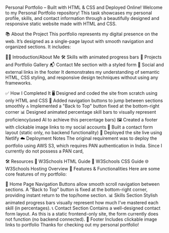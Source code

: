 Personal Portfolio – Built with HTML & CSS and Deployed Online!
Welcome to my Personal Portfolio repository!
This task showcases my personal profile, skills, and contact information through a beautifully designed and responsive static website made with HTML and CSS.

📚 About the Project
This portfolio represents my digital presence on the web. It’s designed as a single-page layout with smooth navigation and organized sections. It includes:

🧑‍💼 Introduction/About Me
🛠️ Skills with animated progress bars
📁 Projects and Portfolio Gallery
📬 Contact Me section with a styled form
📎 Social and external links in the footer
It demonstrates my understanding of semantic HTML, CSS styling, and responsive design techniques without using any frameworks.

✅ How I Completed It
🖥️ Designed and coded the site from scratch using only HTML and CSS
🧭 Added navigation buttons to jump between sections smoothly
🔝 Implemented a "Back to Top" button fixed at the bottom-right corner
📊 Designed animated percentage skill bars to visually represent proficiency(used AI to achieve this percentage bars)
🖼️ Created a footer with clickable image links to my social accounts
📩 Built a contact form layout (static only, no backend functionality)
🚀 Deployed the site live using Netlify
☁️ Deployment Notes
The original requirement was to deploy the portfolio using AWS S3, which requires PAN authentication in India. Since I currently do not possess a PAN card, 

🛠️ Resources
📘 W3Schools HTML Guide
🎨 W3Schools CSS Guide
🌐 W3Schools Hosting Overview
🧰 Features & Functionalities
Here are some core features of my portfolio:

🧭 Home Page Navigation
Buttons allow smooth scroll navigation between sections.
A "Back to Top" button is fixed at the bottom-right corner, providing instant return to the top/home section.
📊 Skills Section
Stylish animated progress bars visually represent how much I’ve mastered each skill (in percentages).
📞 Contact Section
Contains a well-designed contact form layout.
As this is a static frontend-only site, the form currently does not function (no backend connected).
📎 Footer
Includes clickable image links to portfolio
Thanks for checking out my personal portfolio!
